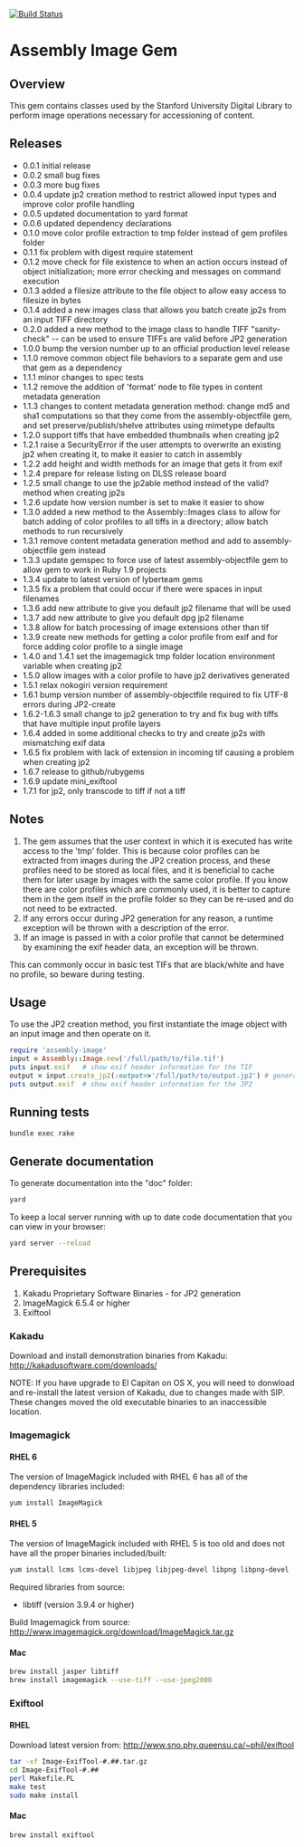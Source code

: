 [![Build Status](https://travis-ci.org/sul-dlss/assembly-image.svg?branch=master)](https://travis-ci.org/sul-dlss/assembly-image)

# Assembly Image Gem

## Overview
This gem contains classes used by the Stanford University Digital Library to
perform image operations necessary for accessioning of content.

## Releases

* 0.0.1 initial release
* 0.0.2 small bug fixes
* 0.0.3 more bug fixes
* 0.0.4 update jp2 creation method to restrict allowed input types and improve color profile handling
* 0.0.5 updated documentation to yard format
* 0.0.6 updated dependency declarations
* 0.1.0 move color profile extraction to tmp folder instead of gem profiles folder
* 0.1.1 fix problem with digest require statement
* 0.1.2 move check for file existence to when an action occurs instead of object initialization; more error checking and messages on command execution
* 0.1.3 added a filesize attribute to the file object to allow easy access to filesize in bytes
* 0.1.4 added a new images class that allows you batch create jp2s from an input TIFF directory
* 0.2.0 added a new method to the image class to handle TIFF "sanity-check" -- can be used to ensure TIFFs are valid before JP2 generation
* 1.0.0 bump the version number up to an official production level release
* 1.1.0 remove common object file behaviors to a separate gem and use that gem as a dependency
* 1.1.1 minor changes to spec tests
* 1.1.2 remove the addition of 'format' node to file types in content metadata generation
* 1.1.3 changes to content metadata generation method: change md5 and sha1 computations so that they come from the assembly-objectfile gem,
    and set preserve/publish/shelve attributes using mimetype defaults
* 1.2.0 support tiffs that have embedded thumbnails when creating jp2
* 1.2.1 raise a SecurityError if the user attempts to overwrite an existing jp2 when creating it, to make it easier to catch in assembly
* 1.2.2 add height and width methods for an image that gets it from exif
* 1.2.4 prepare for release listing on DLSS release board
* 1.2.5 small change to use the jp2able method instead of the valid? method when creating jp2s
* 1.2.6 update how version number is set to make it easier to show
* 1.3.0 added a new method to the Assembly::Images class to allow for batch adding of color profiles to all tiffs in a directory; allow batch methods to run recursively
* 1.3.1 remove content metadata generation method and add to assembly-objectfile gem instead
* 1.3.3 update gemspec to force use of latest assembly-objectfile gem to allow gem to work in Ruby 1.9 projects
* 1.3.4 update to latest version of lyberteam gems
* 1.3.5 fix a problem that could occur if there were spaces in input filenames
* 1.3.6 add new attribute to give you default jp2 filename that will be used
* 1.3.7 add new attribute to give you default dpg jp2 filename
* 1.3.8 allow for batch processing of image extensions other than tif
* 1.3.9 create new methods for getting a color profile from exif and for force adding color profile to a single image
* 1.4.0 and 1.4.1 set the imagemagick tmp folder location environment variable when creating jp2
* 1.5.0 allow images with a color profile to have jp2 derivatives generated
* 1.5.1 relax nokogiri version requirement
* 1.6.1 bump version number of assembly-objectfile required to fix UTF-8 errors during JP2-create
* 1.6.2-1.6.3 small change to jp2 generation to try and fix bug with tiffs that have multiple input profile layers
* 1.6.4 added in some additional checks to try and create jp2s with mismatching exif data
* 1.6.5 fix problem with lack of extension in incoming tif causing a problem when creating jp2
* 1.6.7 release to github/rubygems
* 1.6.9 update mini_exiftool
* 1.7.1 for jp2, only transcode to tiff if not a tiff 

## Notes

1. The gem assumes that the user context in which it is executed has write access to the 'tmp' folder.
This is because color profiles can be extracted from images during the JP2
creation process, and these profiles need to be stored as local files, and it
is beneficial to cache them for later usage by images with the same color profile.
If you know there are color profiles which are commonly used, it is better to
capture them in the gem itself in the profile folder so they can be re-used
and do not need to be extracted.
1. If any errors occur during JP2 generation for any reason, a runtime exception will be thrown with a description of the error.
2. If an image is passed in with a color profile that cannot be determined by examining the exif header data, an exception will be thrown.

This can commonly occur in basic test TIFs that are black/white and have no profile, so beware during testing.

## Usage

To use the JP2 creation method, you first instantiate the image object with an input image and then operate on it.

```ruby
require 'assembly-image'
input = Assembly::Image.new('/full/path/to/file.tif')
puts input.exif   # show exif header information for the TIF
output = input.create_jp2(:output=>'/full/path/to/output.jp2') # generate a new JP2 in the specified location
puts output.exif  # show exif header information for the JP2
```

## Running tests

```bash
bundle exec rake
```

## Generate documentation
To generate documentation into the "doc" folder:

```bash
yard
```

To keep a local server running with up to date code documentation that you can view in your browser:

```bash
yard server --reload
```

## Prerequisites

1. Kakadu Proprietary Software Binaries - for JP2 generation
1. ImageMagick 6.5.4 or higher
1. Exiftool

### Kakadu

Download and install demonstration binaries from Kakadu:
http://kakadusoftware.com/downloads/

NOTE: If you have upgrade to El Capitan on OS X, you will need to donwload and re-install the latest version of Kakadu, due to changes made with SIP.  These changes moved the old executable binaries to an inaccessible location.

### Imagemagick

#### RHEL 6

The version of ImageMagick included with RHEL 6 has all of the dependency libraries included:

```bash
yum install ImageMagick
```
#### RHEL 5

The version of ImageMagick included with RHEL 5 is too old and does not have all the proper binaries included/built:

```bash
yum install lcms lcms-devel libjpeg libjpeg-devel libpng libpng-devel
```
Required libraries from source:
* libtiff (version 3.9.4 or higher)

Build Imagemagick from source:
http://www.imagemagick.org/download/ImageMagick.tar.gz

#### Mac

```bash
brew install jasper libtiff
brew install imagemagick --use-tiff --use-jpeg2000
```

### Exiftool

#### RHEL
Download latest version from: http://www.sno.phy.queensu.ca/~phil/exiftool

```bash
tar -xf Image-ExifTool-#.##.tar.gz
cd Image-ExifTool-#.##
perl Makefile.PL
make test
sudo make install
```

#### Mac
```bash
brew install exiftool
```
